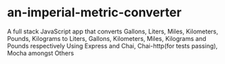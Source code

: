 # an-imperial-metric-converter
 A full stack JavaScript app that converts Gallons, Liters, Miles, Kilometers, Pounds, Kilograms to Liters, Gallons, Kilometers, Miles, Kilograms and Pounds respectively Using Express and Chai, Chai-http(for tests passing), Mocha amongst Others

